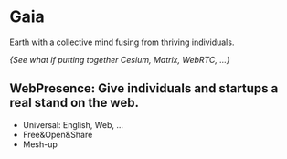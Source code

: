 # Gaia
Earth with a collective mind fusing from thriving individuals.


*{See what if putting together Cesium, Matrix, WebRTC, ...}*

## WebPresence: Give individuals and startups a real stand on the web.
* Universal: English, Web, ...
* Free&Open&Share
* Mesh-up
